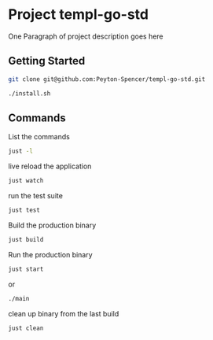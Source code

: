 # Project templ-go-std

One Paragraph of project description goes here

## Getting Started

```bash
git clone git@github.com:Peyton-Spencer/templ-go-std.git

./install.sh
```


## Commands

List the commands
```bash
just -l
```

live reload the application
```bash
just watch
```

run the test suite
```bash
just test
```

Build the production binary
```bash
just build
```

Run the production binary
```bash
just start
```
or
```bash
./main
```

clean up binary from the last build
```bash
just clean
```